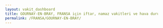 ```yaml
---
layout: vakit_dashboard
title: GOURNAY-EN-BRAY, FRANSA için iftar, namaz vakitleri ve hava durumu - ilçe/eyalet seç
permalink: /FRANSA/GOURNAY-EN-BRAY/
---
```


<script type="text/javascript">
  var GLOBAL_COUNTRY = 'FRANSA';
  var GLOBAL_CITY = 'GOURNAY-EN-BRAY';
  var GLOBAL_STATE = '';
  var lat = 72;
  var lon = 21;
</script>
